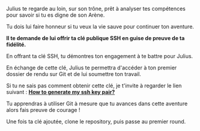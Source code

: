 Julius te regarde au loin, sur son trône, prêt à analyser tes compétences pour savoir si tu es digne de son Arène.

Tu dois lui faire honneur si tu veux la vie sauve pour continuer ton aventure.

**Il te demande de lui offrir ta clé publique SSH en guise de preuve de ta fidélité.**

En offrant ta clé SSH, tu démontres ton engagement à te battre pour Julius.

En échange de cette clé, Julius te permettra d'accéder à ton premier dossier de rendu sur Git et de lui soumettre ton travail.

Si tu ne sais pas comment obtenir cette clé, je t'invite à regarder le lien suivant : **[How to generate my ssh key pair?](https://docs.rightscale.com/faq/How_Do_I_Generate_My_Own_SSH_Key_Pair.html)**

Tu apprendras à utiliser Git à mesure que tu avances dans cette aventure alors fais preuve de courage !

Une fois ta clé ajoutée, clone le repository, puis passe au premier round.
